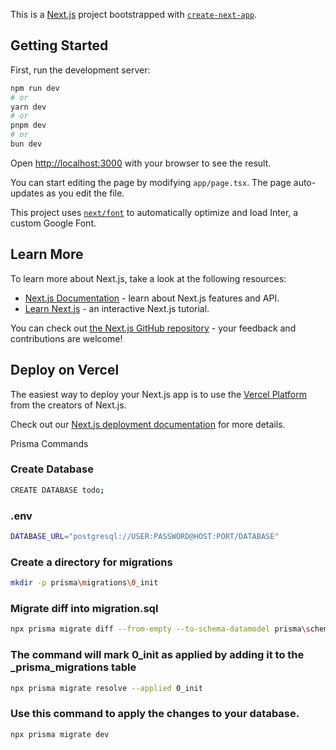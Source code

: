 This is a [Next.js](https://nextjs.org/) project bootstrapped with [`create-next-app`](https://github.com/vercel/next.js/tree/canary/packages/create-next-app).

## Getting Started

First, run the development server:

```bash
npm run dev
# or
yarn dev
# or
pnpm dev
# or
bun dev
```

Open [http://localhost:3000](http://localhost:3000) with your browser to see the result.

You can start editing the page by modifying `app/page.tsx`. The page auto-updates as you edit the file.

This project uses [`next/font`](https://nextjs.org/docs/basic-features/font-optimization) to automatically optimize and load Inter, a custom Google Font.

## Learn More

To learn more about Next.js, take a look at the following resources:

- [Next.js Documentation](https://nextjs.org/docs) - learn about Next.js features and API.
- [Learn Next.js](https://nextjs.org/learn) - an interactive Next.js tutorial.

You can check out [the Next.js GitHub repository](https://github.com/vercel/next.js/) - your feedback and contributions are welcome!

## Deploy on Vercel

The easiest way to deploy your Next.js app is to use the [Vercel Platform](https://vercel.com/new?utm_medium=default-template&filter=next.js&utm_source=create-next-app&utm_campaign=create-next-app-readme) from the creators of Next.js.

Check out our [Next.js deployment documentation](https://nextjs.org/docs/deployment) for more details.

Prisma Commands

### Create Database

```bash
CREATE DATABASE todo;
```

### .env

```bash
DATABASE_URL="postgresql://USER:PASSWORD@HOST:PORT/DATABASE"
```

### Create a directory for migrations

```bash
mkdir -p prisma\migrations\0_init
```

### Migrate diff into migration.sql

```bash
npx prisma migrate diff --from-empty --to-schema-datamodel prisma\schema.prisma --script > prisma\migrations\0_init\migration.sql
```

### The command will mark 0_init as applied by adding it to the \_prisma_migrations table

```bash
npx prisma migrate resolve --applied 0_init
```

### Use this command to apply the changes to your database.

```bash
npx prisma migrate dev
```
